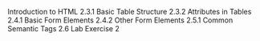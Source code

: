 Introduction to HTML
2.3.1 Basic Table Structure
2.3.2 Attributes in Tables
2.4.1 Basic Form Elements
2.4.2 Other Form Elements
2.5.1 Common Semantic Tags
2.6 Lab Exercise 2
